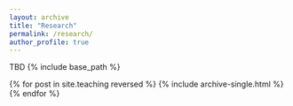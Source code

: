 ```yaml
---
layout: archive
title: "Research"
permalink: /research/
author_profile: true
---
```

TBD
{% include base_path %}

{% for post in site.teaching reversed %}
  {% include archive-single.html %}
{% endfor %}
